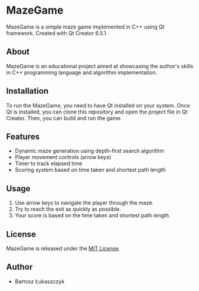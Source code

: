 # MazeGame

MazeGame is a simple maze game implemented in C++ using Qt framework. Created with Qt Creator 6.5.1.

## About

MazeGame is an educational project aimed at showcasing the author's skills in C++ programming language and algorithm implementation.

## Installation

To run the MazeGame, you need to have Qt installed on your system. Once Qt is installed, you can clone this repository and open the project file in Qt Creator. Then, you can build and run the game.

## Features

- Dynamic maze generation using depth-first search algorithm
- Player movement controls (arrow keys)
- Timer to track elapsed time
- Scoring system based on time taken and shortest path length

## Usage

1. Use arrow keys to navigate the player through the maze.
2. Try to reach the exit as quickly as possible.
3. Your score is based on the time taken and shortest path length.

## License

MazeGame is released under the [MIT License](LICENSE).

## Author

- Bartosz Łukaszczyk
